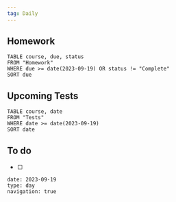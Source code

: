 ```yaml
---
tag: Daily
---
```

## Homework
```dataview
TABLE course, due, status
FROM "Homework" 
WHERE due >= date(2023-09-19) OR status != "Complete"
SORT due
```
## Upcoming Tests
```dataview
TABLE course, date
FROM "Tests" 
WHERE date >= date(2023-09-19)
SORT date
```
## To do
- [ ] 

```gEvent
date: 2023-09-19
type: day
navigation: true
```